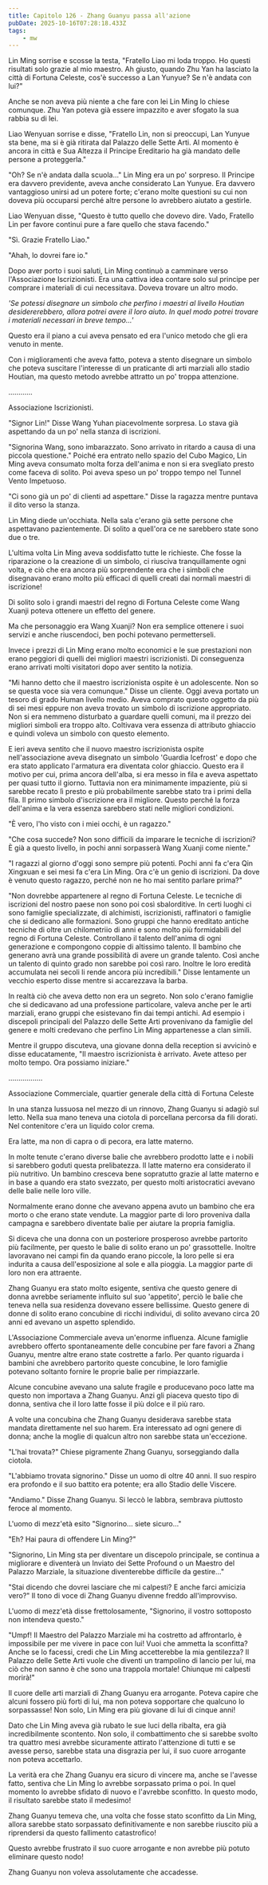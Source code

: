 ```yaml
---
title: Capitolo 126 - Zhang Guanyu passa all'azione
pubDate: 2025-10-16T07:28:18.433Z
tags:
    - mw
---
```



Lin Ming sorrise e scosse la testa, "Fratello Liao mi loda troppo. Ho questi risultati solo grazie al mio maestro. Ah giusto, quando Zhu Yan ha lasciato la città di Fortuna Celeste, cos'è successo a Lan Yunyue? Se n'è andata con lui?"


Anche se non aveva più niente a che fare con lei Lin Ming lo chiese comunque. Zhu Yan poteva già essere impazzito e aver sfogato la sua rabbia su di lei.


Liao Wenyuan sorrise e disse, "Fratello Lin, non si preoccupi, Lan Yunyue sta bene, ma si è già ritirata dal Palazzo delle Sette Arti. Al momento è ancora in città e Sua Altezza il Principe Ereditario ha già mandato delle persone a proteggerla."


"Oh? Se n'è andata dalla scuola..." Lin Ming era un po' sorpreso. Il Principe era davvero previdente, aveva anche considerato Lan Yunyue. Era davvero vantaggioso unirsi ad un potere forte; c'erano molte questioni su cui non doveva più occuparsi perché altre persone lo avrebbero aiutato a gestirle.


Liao Wenyuan disse, "Questo è tutto quello che dovevo dire. Vado, Fratello Lin per favore continui pure a fare quello che stava facendo."


"Sì. Grazie Fratello Liao."


"Ahah, lo dovrei fare io."


Dopo aver porto i suoi saluti, Lin Ming continuò a camminare verso l'Associazione Iscrizionisti. Era una cattiva idea contare solo sul principe per comprare i materiali di cui necessitava. Doveva trovare un altro modo.


<em>'Se potessi disegnare un simbolo che perfino i maestri al livello Houtian desidererebbero, allora potrei avere il loro aiuto. In quel modo potrei trovare i materiali necessari in breve tempo...'</em>


Questo era il piano a cui aveva pensato ed era l'unico metodo che gli era venuto in mente.


Con i miglioramenti che aveva fatto, poteva a stento disegnare un simbolo che poteva suscitare l'interesse di un praticante di arti marziali allo stadio Houtian, ma questo metodo avrebbe attratto un po' troppa attenzione.


............


Associazione Iscrizionisti.


"Signor Lin!" Disse Wang Yuhan piacevolmente sorpresa. Lo stava già aspettando da un po' nella stanza di iscrizioni.


"Signorina Wang, sono imbarazzato. Sono arrivato in ritardo a causa di una piccola questione."
Poiché era entrato nello spazio del Cubo Magico, Lin Ming aveva consumato molta forza dell'anima e non si era svegliato presto come faceva di solito. Poi aveva speso un po' troppo tempo nel Tunnel Vento Impetuoso.


"Ci sono già un po' di clienti ad aspettare." Disse la ragazza mentre puntava il dito verso la stanza.


Lin Ming diede un'occhiata. Nella sala c'erano già sette persone che aspettavano pazientemente. Di solito a quell'ora ce ne sarebbero state sono due o tre.


L'ultima volta Lin Ming aveva soddisfatto tutte le richieste. Che fosse la riparazione o la creazione di un simbolo, ci riusciva tranquillamente ogni volta, e ciò che era ancora più sorprendente era che i simboli che disegnavano erano molto più efficaci di quelli creati dai normali maestri di iscrizione!


Di solito solo i grandi maestri del regno di Fortuna Celeste come Wang Xuanji poteva ottenere un effetto del genere.


Ma che personaggio era Wang Xuanji? Non era semplice ottenere i suoi servizi e anche riuscendoci, ben pochi potevano permetterseli.


Invece i prezzi di Lin Ming erano molto economici e le sue prestazioni non erano peggiori di quelli dei migliori maestri iscrizionisti. Di conseguenza erano arrivati molti visitatori dopo aver sentito la notizia.


"Mi hanno detto che il maestro iscrizionista ospite è un adolescente. Non so se questa voce sia vera comunque." Disse un cliente.
Oggi aveva portato un tesoro di grado Human livello medio. Aveva comprato questo oggetto da più di sei mesi eppure non aveva trovato un simbolo di iscrizione appropriato. Non si era nemmeno disturbato a guardare quelli comuni, ma il prezzo dei migliori simboli era troppo alto. Coltivava vera essenza di attributo ghiaccio e quindi voleva un simbolo con questo elemento.


E ieri aveva sentito che il nuovo maestro iscrizionista ospite nell'associazione aveva disegnato un simbolo 'Guardia Icefrost' e dopo che era stato applicato l'armatura era diventata color ghiaccio. Questo era il motivo per cui, prima ancora dell'alba, si era messo in fila e aveva aspettato per quasi tutto il giorno. Tuttavia non era minimamente impaziente, più si sarebbe recato lì presto e più probabilmente sarebbe stato tra i primi della fila. Il primo simbolo d'iscrizione era il migliore. Questo perché la forza dell'anima e la vera essenza sarebbero stati nelle migliori condizioni.


"È vero, l'ho visto con i miei occhi, è un ragazzo."


"Che cosa succede? Non sono difficili da imparare le tecniche di iscrizioni? È già a questo livello, in pochi anni sorpasserà Wang Xuanji come niente."


"I ragazzi al giorno d'oggi sono sempre più potenti. Pochi anni fa c'era Qin Xingxuan e sei mesi fa c'era Lin Ming. Ora c'è un genio di iscrizioni. Da dove è venuto questo ragazzo, perché non ne ho mai sentito parlare prima?"


"Non dovrebbe appartenere al regno di Fortuna Celeste. Le tecniche di iscrizioni del nostro paese non sono poi così sbalorditive. In certi luoghi ci sono famiglie specializzate, di alchimisti, iscrizionisti, raffinatori o famiglie che si dedicano alle formazioni. Sono gruppi che hanno ereditato antiche tecniche di oltre un chilometriio di anni e sono molto più formidabili del regno di Fortuna Celeste.
Controllano il talento dell'anima di ogni generazione e compongono coppie di altissimo talento. Il bambino che generano avrà una grande possibilità di avere un grande talento. Così anche un talento di quinto grado non sarebbe poi così raro. Inoltre le loro eredità accumulata nei secoli li rende ancora più incredibili." Disse lentamente un vecchio esperto disse mentre si accarezzava la barba.


In realtà ciò che aveva detto non era un segreto. Non solo c'erano famiglie che si dedicavano ad una professione particolare, valeva anche per le arti marziali, erano gruppi che esistevano fin dai tempi antichi. Ad esempio i discepoli principali del Palazzo delle Sette Arti provenivano da famiglie del genere e molti credevano che perfino Lin Ming appartenesse a clan simili.


Mentre il gruppo discuteva, una giovane donna della reception si avvicinò e disse educatamente, "Il maestro iscrizionista è arrivato. Avete atteso per molto tempo. Ora possiamo iniziare."


.................


Associazione Commerciale, quartier generale della città di Fortuna Celeste


In una stanza lussuosa nel mezzo di un rinnovo, Zhang Guanyu si adagiò sul letto. Nella sua mano teneva una ciotola di porcellana percorsa da fili dorati. Nel contenitore c'era un liquido color crema.


Era latte, ma non di capra o di pecora, era latte materno.


In molte tenute c'erano diverse balie che avrebbero prodotto latte e i nobili si sarebbero goduti questa prelibatezza. Il latte materno era considerato il più nutritivo. Un bambino cresceva bene sopratutto grazie al latte materno e in base a quando era stato svezzato, per questo molti aristocratici avevano delle balie nelle loro ville.


Normalmente erano donne che avevano appena avuto un bambino che era morto o che erano state vendute. La maggior parte di loro proveniva dalla campagna e sarebbero diventate balie per aiutare la propria famiglia.


Si diceva che una donna con un posteriore prosperoso avrebbe partorito più facilmente, per questo le balie di solito erano un po' grassottelle. Inoltre lavoravano nei campi fin da quando erano piccole, la loro pelle si era indurita a causa dell'esposizione al sole e alla pioggia.
La maggior parte di loro non era attraente.


Zhang Guanyu era stato molto esigente, sentiva che questo genere di donna avrebbe seriamente influito sul suo 'appetito', perciò le balie che teneva nella sua residenza dovevano essere bellissime. Questo genere di donne di solito erano concubine di ricchi individui, di solito avevano circa 20 anni ed avevano un aspetto splendido.


L'Associazione Commerciale aveva un'enorme influenza. Alcune famiglie avrebbero offerto spontaneamente delle concubine per fare favori a Zhang Guanyu, mentre altre erano state costrette a farlo. Per quanto riguarda i bambini che avrebbero partorito queste concubine, le loro famiglie potevano soltanto fornire le proprie balie per rimpiazzarle.


Alcune concubine avevano una salute fragile e producevano poco latte ma questo non importava a Zhang Guanyu. Anzi gli piaceva questo tipo di donna, sentiva che il loro latte fosse il più dolce e il più raro.


A volte una concubina che Zhang Guanyu desiderava sarebbe stata mandata direttamente nel suo harem. Era interessato ad ogni genere di donna; anche la moglie di qualcun altro non sarebbe stata un'eccezione.


"L'hai trovata?" Chiese pigramente Zhang Guanyu, sorseggiando dalla ciotola.


"L'abbiamo trovata signorino." Disse un uomo di oltre 40 anni. Il suo respiro era profondo e il suo battito era potente; era allo Stadio delle Viscere.


"Andiamo." Disse Zhang Guanyu. Si leccò le labbra, sembrava piuttosto feroce al momento.


L'uomo di mezz'età esito "Signorino... siete sicuro..."


"Eh? Hai paura di offendere Lin Ming?"


"Signorino, Lin Ming sta per diventare un discepolo principale, se continua a migliorare e diventerà un Inviato dei Sette Profound o un Maestro del Palazzo Marziale, la situazione diventerebbe difficile da gestire..."


"Stai dicendo che dovrei lasciare che mi calpesti? E anche farci amicizia vero?" Il tono di voce di Zhang Guanyu divenne freddo all'improvviso.


L'uomo di mezz'età disse frettolosamente, "Signorino, il vostro sottoposto non intendeva questo."


"Umpf! Il Maestro del Palazzo Marziale mi ha costretto ad affrontarlo, è impossibile per me vivere in pace con lui! Vuoi che ammetta la sconfitta? Anche se lo facessi, credi che Lin Ming accetterebbe la mia gentilezza? Il Palazzo delle Sette Arti vuole che diventi un trampolino di lancio per lui, ma ciò che non sanno è che sono una trappola mortale! Chiunque mi calpesti morirà!"


Il cuore delle arti marziali di Zhang Guanyu era arrogante. Poteva capire che alcuni fossero più forti di lui, ma non poteva sopportare che qualcuno lo sorpassasse! Non solo, Lin Ming era più giovane di lui di cinque anni!


Dato che Lin Ming aveva già rubato le sue luci della ribalta, era già incredibilmente scontento.
Non solo, il combattimento che si sarebbe svolto tra quattro mesi avrebbe sicuramente attirato l'attenzione di tutti e se avesse perso, sarebbe stata una disgrazia per lui, il suo cuore arrogante non poteva accettarlo.


La verità era che Zhang Guanyu era sicuro di vincere ma, anche se l'avesse fatto, sentiva che Lin Ming lo avrebbe sorpassato prima o poi. In quel momento lo avrebbe sfidato di nuovo e l'avrebbe sconfitto. In questo modo, il risultato sarebbe stato il medesimo!


Zhang Guanyu temeva che, una volta che fosse stato sconfitto da Lin Ming, allora sarebbe stato sorpassato definitivamente e non sarebbe riuscito più a riprendersi da questo fallimento catastrofico!


Questo avrebbe frustrato il suo cuore arrogante e non avrebbe più potuto eliminare questo nodo!


Zhang Guanyu non voleva assolutamente che accadesse.
                                


                                




